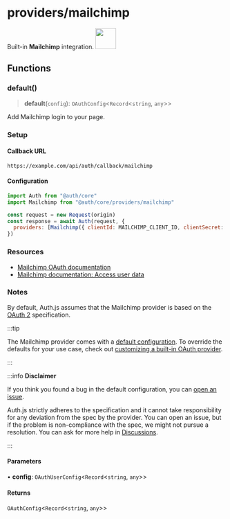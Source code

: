 # providers/mailchimp

<div style={{backgroundColor: "#000", display: "flex", justifyContent: "space-between", color: "#fff", padding: 16}}>
<span>Built-in <b>Mailchimp</b> integration.</span>
<a href="https://mailchimp.com">
  <img style={{display: "block"}} src="https://authjs.dev/img/providers/mailchimp.svg" height="48" width="48"/>
</a>
</div>

## Functions

### default()

> **default**(`config`): `OAuthConfig`\<`Record`\<`string`, `any`\>\>

Add Mailchimp login to your page.

### Setup

#### Callback URL
```
https://example.com/api/auth/callback/mailchimp
```

#### Configuration
```js
import Auth from "@auth/core"
import Mailchimp from "@auth/core/providers/mailchimp"

const request = new Request(origin)
const response = await Auth(request, {
  providers: [Mailchimp({ clientId: MAILCHIMP_CLIENT_ID, clientSecret: MAILCHIMP_CLIENT_SECRET })],
})
```

### Resources

 - [Mailchimp OAuth documentation](https://admin.mailchimp.com/account/oauth2/client/)
 - [Mailchimp documentation: Access user data](https://mailchimp.com/developer/marketing/guides/access-user-data-oauth-2/)

### Notes

By default, Auth.js assumes that the Mailchimp provider is
based on the [OAuth 2](https://www.rfc-editor.org/rfc/rfc6749.html) specification.

:::tip

The Mailchimp provider comes with a [default configuration](https://github.com/nextauthjs/next-auth/blob/main/packages/core/src/providers/mailchimp.ts).
To override the defaults for your use case, check out [customizing a built-in OAuth provider](https://authjs.dev/guides/providers/custom-provider#override-default-options).

:::

:::info **Disclaimer**

If you think you found a bug in the default configuration, you can [open an issue](https://authjs.dev/new/provider-issue).

Auth.js strictly adheres to the specification and it cannot take responsibility for any deviation from
the spec by the provider. You can open an issue, but if the problem is non-compliance with the spec,
we might not pursue a resolution. You can ask for more help in [Discussions](https://authjs.dev/new/github-discussions).

:::

#### Parameters

• **config**: `OAuthUserConfig`\<`Record`\<`string`, `any`\>\>

#### Returns

`OAuthConfig`\<`Record`\<`string`, `any`\>\>
